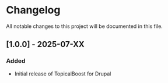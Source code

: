 # Changelog

All notable changes to this project will be documented in this file.

## [1.0.0] - 2025-07-XX

### Added
- Initial release of TopicalBoost for Drupal 